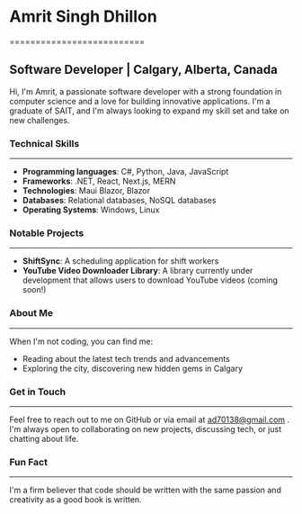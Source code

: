 # Amrit Singh Dhillon
==========================

## Software Developer | Calgary, Alberta, Canada

Hi, I'm Amrit, a passionate software developer with a strong foundation in computer science and a love for building innovative applications. I'm a graduate of SAIT, and I'm always looking to expand my skill set and take on new challenges.

### Technical Skills
--------------------

* **Programming languages**: C#, Python, Java, JavaScript
* **Frameworks**: .NET, React, Next.js, MERN
* **Technologies**: Maui Blazor, Blazor
* **Databases**: Relational databases, NoSQL databases
* **Operating Systems**: Windows, Linux

### Notable Projects
-------------------

* **ShiftSync**: A scheduling application for shift workers
* **YouTube Video Downloader Library**: A library currently under development that allows users to download YouTube videos (coming soon!)

### About Me
-------------

When I'm not coding, you can find me:

* Reading about the latest tech trends and advancements
* Exploring the city, discovering new hidden gems in Calgary

### Get in Touch
----------------

Feel free to reach out to me on GitHub or via email at ad70138@gmail.com . I'm always open to collaborating on new projects, discussing tech, or just chatting about life.

### Fun Fact
-------------

I'm a firm believer that code should be written with the same passion and creativity as a good book is written.
